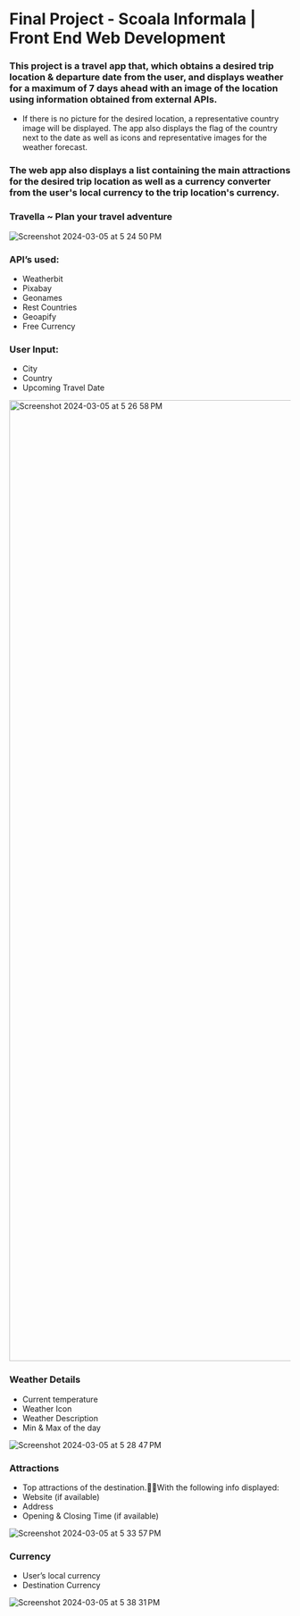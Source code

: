 # Final Project - Scoala Informala | Front End Web Development

### This project is a travel app that, which obtains a desired trip location & departure date from the user, and displays weather for a maximum of 7 days ahead with an image of the location using information obtained from external APIs.

* If there is no picture for the desired location, a representative country image will be displayed. The app also displays the flag of the country next to the date as well as icons and representative images for the weather forecast. 

### The web app also displays a list containing the main attractions for the desired trip location as well as a currency converter from the user's local currency to the trip location's currency.

### Travella ~ Plan your travel adventure 
![Screenshot 2024-03-05 at 5 24 50 PM](https://github.com/dianarrugea/final_project_sc_inf/assets/64359516/349c4d78-5e89-45eb-8abf-729258245080)

### API’s used:
* Weatherbit
* Pixabay
* Geonames
* Rest Countries
* Geoapify
* Free Currency

### User Input:
* City
* Country
* Upcoming Travel Date

<img width="1722" alt="Screenshot 2024-03-05 at 5 26 58 PM" src="https://github.com/dianarrugea/final_project_sc_inf/assets/64359516/9a28024b-35ea-42fe-b485-fa7e0cbd84fc">

### Weather Details
* Current temperature
* Weather Icon
* Weather Description
* Min & Max of the day

![Screenshot 2024-03-05 at 5 28 47 PM](https://github.com/dianarrugea/final_project_sc_inf/assets/64359516/84c50d5a-21da-48d4-97df-b623d170fe34)

### Attractions
* Top attractions of the destination.With the following info displayed: 
* Website (if available)
* Address
* Opening & Closing Time (if available)

![Screenshot 2024-03-05 at 5 33 57 PM](https://github.com/dianarrugea/final_project_sc_inf/assets/64359516/15f7b3b3-7644-4a4a-be31-1daa962522c0)

### Currency
* User’s local currency
* Destination Currency

![Screenshot 2024-03-05 at 5 38 31 PM](https://github.com/dianarrugea/final_project_sc_inf/assets/64359516/d08750c0-1eac-41f6-a8ae-bc40126b1761)



